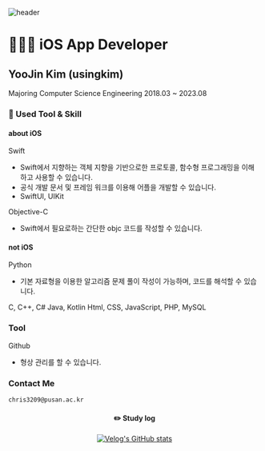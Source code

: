 

![header](https://capsule-render.vercel.app/api?type=transparent&text=usingkim)

# 👩🏻‍💻 iOS App Developer

## YooJin Kim (usingkim)

Majoring Computer Science Engineering
2018.03 ~ 2023.08

### 📝 Used Tool & Skill

#### about iOS

Swift
- Swift에서 지향하는 객체 지향을 기반으로한 프로토콜, 함수형 프로그래밍을 이해하고 사용할 수 있습니다.
- 공식 개발 문서 및 프레임 워크를 이용해 어플을 개발할 수 있습니다.
- SwiftUI, UIKit

Objective-C
- Swift에서 필요로하는 간단한 objc 코드를 작성할 수 있습니다.

#### not iOS

Python

- 기본 자료형을 이용한 알고리즘 문제 풀이 작성이 가능하며, 코드를 해석할 수 있습니다.

C, C++, C#
Java, Kotlin
Html, CSS, JavaScript, PHP, MySQL

### Tool

Github
- 형상 관리를 할 수 있습니다.

### Contact Me
    chris3209@pusan.ac.kr

<div align="center">
    
#### :pencil2: Study log

[![Velog's GitHub stats](https://velog-readme-stats.vercel.app/api?name=usingkim&color=dark)](https://velog.io/@usingkim)
</div>
